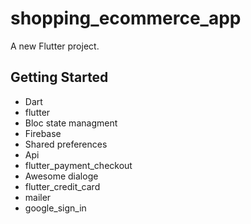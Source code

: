 # shopping_ecommerce_app

A new Flutter project.

## Getting Started

- Dart 
- flutter
- Bloc state managment
- Firebase
- Shared preferences
- Api
- flutter_payment_checkout
- Awesome dialoge
- flutter_credit_card
- mailer
- google_sign_in


